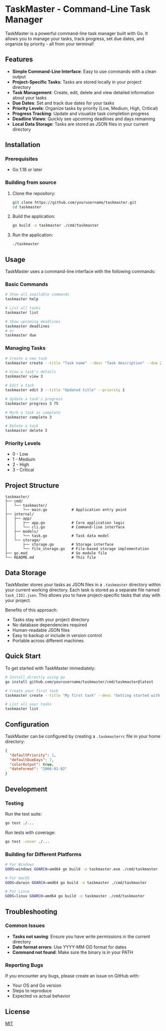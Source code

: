 # TaskMaster - Command-Line Task Manager

TaskMaster is a powerful command-line task manager built with Go. It allows you to manage your tasks, track progress, set due dates, and organize by priority - all from your terminal!

## Features

- **Simple Command-Line Interface**: Easy to use commands with a clean output
- **Project-Specific Tasks**: Tasks are stored locally in your project directory
- **Task Management**: Create, edit, delete and view detailed information about your tasks
- **Due Dates**: Set and track due dates for your tasks
- **Priority Levels**: Organize tasks by priority (Low, Medium, High, Critical)
- **Progress Tracking**: Update and visualize task completion progress
- **Deadline Views**: Quickly see upcoming deadlines and days remaining
- **Local Data Storage**: Tasks are stored as JSON files in your current directory

## Installation

### Prerequisites

- Go 1.18 or later

### Building from source

1. Clone the repository:
   ```bash
   git clone https://github.com/yourusername/taskmaster.git
   cd taskmaster
   ```

2. Build the application:
   ```bash
   go build -o taskmaster ./cmd/taskmaster
   ```

3. Run the application:
   ```bash
   ./taskmaster
   ```

## Usage

TaskMaster uses a command-line interface with the following commands:

### Basic Commands

```bash
# Show all available commands
taskmaster help

# List all tasks
taskmaster list

# Show upcoming deadlines
taskmaster deadlines
# or
taskmaster due
```

### Managing Tasks

```bash
# Create a new task
taskmaster create --title "Task name" --desc "Task description" --due 2023-12-31 --priority 2

# View a task's details
taskmaster view 3

# Edit a task
taskmaster edit 3 --title "Updated title" --priority 1

# Update a task's progress
taskmaster progress 3 75

# Mark a task as complete
taskmaster complete 3

# Delete a task
taskmaster delete 3
```

### Priority Levels

- 0 - Low
- 1 - Medium
- 2 - High
- 3 - Critical

## Project Structure

```
taskmaster/
├── cmd/
│   └── taskmaster/
│       └── main.go           # Application entry point
├── internal/
│   ├── app/
│   │   ├── app.go            # Core application logic
│   │   └── cli.go            # Command-line interface
│   ├── models/
│   │   └── task.go           # Task data model
│   └── storage/
│       ├── storage.go        # Storage interface
│       └── file_storage.go   # File-based storage implementation
├── go.mod                    # Go module file
└── README.md                 # This file
```

## Data Storage

TaskMaster stores your tasks as JSON files in a `.taskmaster` directory within your current working directory. Each task is stored as a separate file named `task_[ID].json`. This allows you to have project-specific tasks that stay with your project.

Benefits of this approach:
- Tasks stay with your project directory
- No database dependencies required
- Human-readable JSON files
- Easy to backup or include in version control
- Portable across different machines

## Quick Start

To get started with TaskMaster immediately:

```bash
# Install directly using go
go install github.com/yourusername/taskmaster/cmd/taskmaster@latest

# Create your first task
taskmaster create --title "My first task" --desc "Getting started with TaskMaster" --priority 1

# List all your tasks
taskmaster list
```

## Configuration

TaskMaster can be configured by creating a `.taskmasterrc` file in your home directory:

```json
{
  "defaultPriority": 1,
  "defaultDueDays": 7,
  "colorOutput": true,
  "dateFormat": "2006-01-02"
}
```

## Development

### Testing

Run the test suite:

```bash
go test ./...
```

Run tests with coverage:

```bash
go test -cover ./...
```

### Building for Different Platforms

```bash
# For Windows
GOOS=windows GOARCH=amd64 go build -o taskmaster.exe ./cmd/taskmaster

# For macOS
GOOS=darwin GOARCH=amd64 go build -o taskmaster ./cmd/taskmaster

# For Linux
GOOS=linux GOARCH=amd64 go build -o taskmaster ./cmd/taskmaster
```

## Troubleshooting

### Common Issues

- **Tasks not saving**: Ensure you have write permissions in the current directory
- **Date format errors**: Use YYYY-MM-DD format for dates
- **Command not found**: Make sure the binary is in your PATH

### Reporting Bugs

If you encounter any bugs, please create an issue on GitHub with:
- Your OS and Go version
- Steps to reproduce
- Expected vs actual behavior

## License

[MIT](LICENSE)